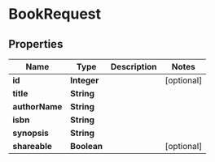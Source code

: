 

# BookRequest


## Properties

| Name | Type | Description | Notes |
|------------ | ------------- | ------------- | -------------|
|**id** | **Integer** |  |  [optional] |
|**title** | **String** |  |  |
|**authorName** | **String** |  |  |
|**isbn** | **String** |  |  |
|**synopsis** | **String** |  |  |
|**shareable** | **Boolean** |  |  [optional] |



